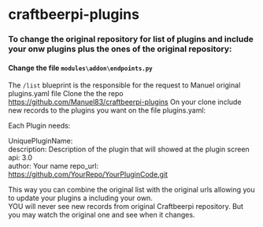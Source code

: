 # craftbeerpi-plugins

### To change the original repository for list of plugins and include your onw plugins plus the ones of the original repository:

#### Change the file `modules\addon\endpoints.py`
The `/list` blueprint is the responsible for the request to Manuel original plugins.yaml file
Clone the the repo https://github.com/Manuel83/craftbeerpi-plugins
On your clone include new records to the plugins you want on the file plugins.yaml:

Each Plugin needs:

UniquePluginName:   
  description: Description of the plugin that will showed at the plugin screen  
  api: 3.0  
  author: Your name 
  repo_url: https://github.com/YourRepo/YourPluginCode.git  

  This way you can combine the original list with the original urls allowing you to update your plugins a including your own.   
  YOU will never see new records from original Craftbeerpi repository. But you may watch the original one and see when it changes.
